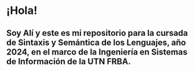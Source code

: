 # ¡Hola!
## Soy Alí y este es mi repositorio para la cursada de Sintaxis y Semántica de los Lenguajes, año 2024, en el marco de la Ingeniería en Sistemas de Información de la UTN FRBA.
